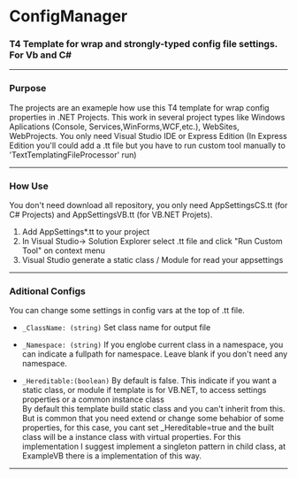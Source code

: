 ConfigManager
===
### T4 Template for wrap and strongly-typed config file settings. For Vb and C# ###
___

### Purpose ###
The projects are an exameple how use this T4 template for wrap config properties in .NET Projects. 
This work in several project types like Windows Aplications (Console, Services,WinForms,WCF,etc.), WebSites, WebProjects. You only need Visual Studio IDE or Express Edition (In Express Edition you'll could add a .tt file but you have to run custom tool manually to 'TextTemplatingFileProcessor' run) 
___

### How Use ###

You don't need download all repository, you only need AppSettingsCS.tt (for C# Projects) and AppSettingsVB.tt (for VB.NET Projets).

1. Add AppSettings*.tt to your project
2. In Visual Studio-> Solution Explorer select .tt file and click "Run Custom Tool" on context menu
3. Visual Studio generate a static class / Module for read your appsettings

___

### Aditional Configs

You can change some settings in config vars at the top of .tt file.

-  `_ClassName: (string)` Set class name for output file

-  `_Namespace: (string)` If you englobe current class in a namespace, you can indicate a fullpath for namespace. Leave blank if you don't need any namespace.

-  `_Hereditable:(boolean)` By default is false. This indicate if you want a static class, or module if template is for VB.NET, to access settings properties or a common instance class  
By default this template build static class and you can't inherit from this. 
But is common that you need extend or change some behabior of some properties, for this case, you cant set _Hereditable=true and the built class will be a instance class with virtual properties. For this implementation I suggest implement a singleton pattern in child class, at ExampleVB there is a implementation of this way.
___
